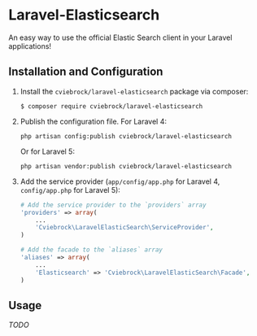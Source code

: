 # Laravel-Elasticsearch

An easy way to use the official Elastic Search client in your Laravel applications!


## Installation and Configuration

1. Install the `cviebrock/laravel-elasticsearch` package via composer:

    ```shell
    $ composer require cviebrock/laravel-elasticsearch
    ```
    
2. Publish the configuration file.  For Laravel 4:

    ```shell
    php artisan config:publish cviebrock/laravel-elasticsearch
    ```

    Or for Laravel 5:

    ```shell
    php artisan vendor:publish cviebrock/laravel-elasticsearch
    ```

3. Add the service provider (`app/config/app.php` for Laravel 4, `config/app.php` for Laravel 5):

    ```php
    # Add the service provider to the `providers` array
    'providers' => array(
        ...
        'Cviebrock\LaravelElasticSearch\ServiceProvider',
    )

    # Add the facade to the `aliases` array
    'aliases' => array(
        ...
        'Elasticsearch' => 'Cviebrock\LaravelElasticSearch\Facade',
    )
    ```



## Usage

_TODO_
